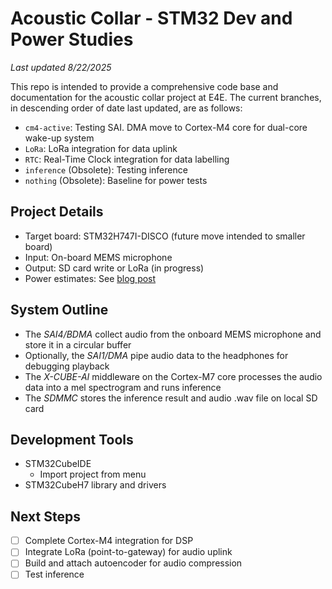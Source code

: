 # Acoustic Collar - STM32 Dev and Power Studies
*Last updated 8/22/2025*

This repo is intended to provide a comprehensive code base and documentation for the acoustic collar project at E4E. The current branches, in descending order of date last updated, are as follows:
- `cm4-active`: Testing SAI. DMA move to Cortex-M4 core for dual-core wake-up system
- `LoRa`: LoRa integration for data uplink
- `RTC`: Real-Time Clock integration for data labelling
- `inference` (Obsolete): Testing inference
- `nothing` (Obsolete): Baseline for power tests

## Project Details
- Target board: STM32H747I-DISCO (future move intended to smaller board)
- Input: On-board MEMS microphone
- Output: SD card write or LoRa (in progress)
- Power estimates: See [blog post](https://docs.google.com/document/d/1pEJw7hPAgSaujo6Jzskwartr97DzW8AzQoRQzoEKCUI/edit?usp=sharing)

## System Outline
- The *SAI4/BDMA* collect audio from the onboard MEMS microphone and store it in a circular buffer
- Optionally, the *SAI1/DMA* pipe audio data to the headphones for debugging playback
- The *X-CUBE-AI* middleware on the Cortex-M7 core processes the audio data into a mel spectrogram and runs inference
- The *SDMMC* stores the inference result and audio .wav file on local SD card

## Development Tools
- STM32CubeIDE
    - Import project from menu
- STM32CubeH7 library and drivers

## Next Steps
- [ ] Complete Cortex-M4 integration for DSP
- [ ] Integrate LoRa (point-to-gateway) for audio uplink
- [ ] Build and attach autoencoder for audio compression
- [ ] Test inference
